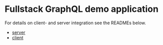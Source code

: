 # Fullstack GraphQL demo application

For details on client- and server integration see the READMEs below.
* [server](./server/README.md)
* [client](./client/README.md)
